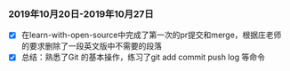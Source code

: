 ### <i class ="icon-chevron-sign-left"></i> 2019年10月20日-2019年10月27日
- [x] 在learn-with-open-source中完成了第一次的pr提交和merge，根据庄老师的要求删除了一段英文版中不需要的段落
- [x] 总结：熟悉了Git 的基本操作，练习了git add commit push log 等命令
